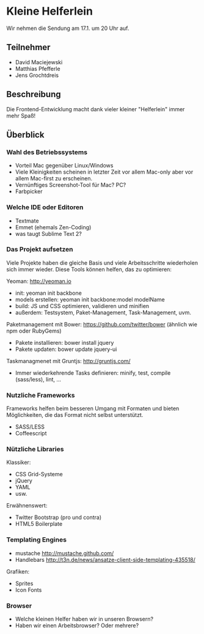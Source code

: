 # Kleine Helferlein

Wir nehmen die Sendung am 17.1. um 20 Uhr auf.

## Teilnehmer

* David Maciejewski
* Matthias Pfefferle
* Jens Grochtdreis

## Beschreibung

Die Frontend-Entwicklung macht dank vieler kleiner "Helferlein" immer mehr Spaß!

## Überblick

### Wahl des Betriebssystems

* Vorteil Mac gegenüber Linux/Windows
* Viele Kleinigkeiten scheinen in letzter Zeit vor allem Mac-only aber vor allem Mac-first zu erscheinen.
* Vernünftiges Screenshot-Tool für Mac? PC? 
* Farbpicker

### Welche IDE oder Editoren

* Textmate
* Emmet (ehemals Zen-Coding)
* was taugt Sublime Text 2?

### Das Projekt aufsetzen

Viele Projekte haben die gleiche Basis und viele Arbeitsschritte wiederholen sich immer wieder. Diese Tools können helfen, das zu optimieren:

Yeoman: http://yeoman.io
* init: yeoman init backbone 
* models erstellen: yeoman init backbone:model modelName
* build: JS und CSS optimieren, validieren und minifien
* außerdem: Testsystem, Paket-Management, Task-Management, uvm.

Paketmanagement mit Bower: https://github.com/twitter/bower (ähnlich wie npm oder RubyGems)
* Pakete installieren: bower install jquery
* Pakete updaten: bower update jquery-ui

Taskmanagmenet mit Gruntjs: http://gruntjs.com/
* Immer wiederkehrende Tasks definieren: minify, test, compile (sass/less), lint, ...

### Nutzliche Frameworks

Frameworks helfen beim besseren Umgang mit Formaten und bieten Möglichkeiten, die das Format nicht selbst unterstützt.

* SASS/LESS
* Coffeescript

### Nützliche Libraries

Klassiker:

* CSS Grid-Systeme
* jQuery
* YAML
* usw.

Erwähnenswert:

* Twitter Bootstrap (pro und contra)
* HTML5 Boilerplate

### Templating Engines

* mustache http://mustache.github.com/
* Handlebars http://t3n.de/news/ansatze-client-side-templating-435518/

Grafiken:

* Sprites
* Icon Fonts

### Browser

* Welche kleinen Helfer haben wir in unseren Browsern?
* Haben wir einen Arbeitsbrowser? Oder mehrere?


